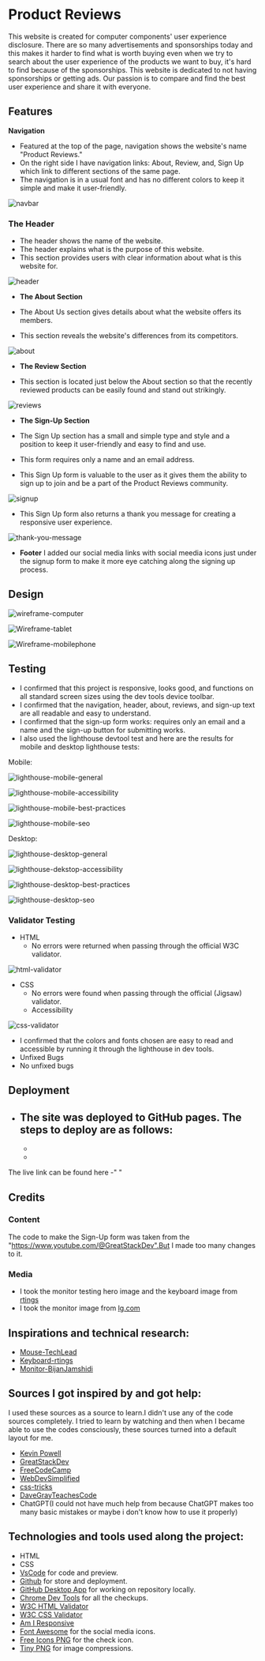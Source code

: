 # Product Reviews

This website is created for computer components' user experience disclosure. There are so many advertisements and sponsorships today and this makes it harder to find what is worth buying even when we try to search about the user experience of the products we want to buy, it's hard to find because of the sponsorships. This website is dedicated to not having sponsorships or getting ads. Our passion is to compare and find the best user experience and share it with everyone.

## Features

**Navigation**

 - Featured at the top of the page, navigation shows the website's name "Product Reviews."
 - On the right side I have navigation links: About, Review, and, Sign Up which link to different sections of the same page. 
 - The navigation is in a usual font and has no different colors to keep it simple and make it user-friendly.

![navbar](https://github.com/onur-CK/pp1reviews/assets/118271710/6d296bb0-4037-4235-a3ab-1e8f74ef7fa7)

### The Header

 - The header shows the name of the website.
 - The header explains what is the purpose of this website.
 - This section provides users with clear information about what is this website for.

![header](https://github.com/onur-CK/pp1reviews/assets/118271710/b6fe4f19-3961-4c89-ad39-5e38fe7ca44b)


- __The About Section__

 - The About Us section gives details about what the website offers its members.
 - This section reveals the website's differences from its competitors.

![about](https://github.com/onur-CK/pp1reviews/assets/118271710/862cf194-ed6f-4af6-8a16-d62bd16a0dd5)

- __The Review Section__

 - This section is located just below the About section so that the recently reviewed products can be easily found and stand out strikingly.

![reviews](https://github.com/onur-CK/pp1reviews/assets/118271710/afbbcd5d-4211-4e06-986f-27e5d8aea80a)

- __The Sign-Up Section__

 - The Sign Up section has a small and simple type and style and a   position to keep it user-friendly and easy to find and use.
 - This form requires only a name and an email address.
 - This Sign Up form is valuable to the user as it gives them the ability to sign up to join and be a part of the Product Reviews community.

 ![signup](https://github.com/onur-CK/pp1reviews/assets/118271710/e1b54634-b80c-4445-883c-a8b50deb0016)

- This Sign Up form also returns a thank you message for creating a responsive user experience.

![thank-you-message](https://github.com/onur-CK/pp1reviews/assets/118271710/42ff0adb-8baa-4d96-acbb-8ae6510a5169)


- __Footer__
 I added our social media links with social meedia icons just under the signup form to make it more eye catching along the signing up process.

## Design

![wireframe-computer](https://github.com/onur-CK/pp1reviews/assets/118271710/12fca57f-c237-4b92-b7d5-d3565ff0797f)

![Wireframe-tablet](https://github.com/onur-CK/pp1reviews/assets/118271710/dee04e97-491d-400d-97f4-baa34ac87ccc)

![Wireframe-mobilephone](https://github.com/onur-CK/pp1reviews/assets/118271710/80f16650-6c58-4fa8-ba1b-776fa32d3288)

## Testing

  - I confirmed that this project is responsive, looks good, and functions on all standard screen sizes using the dev tools device toolbar.
  - I confirmed that the navigation, header, about, reviews, and sign-up text are all readable and easy to understand.
  - I confirmed that the sign-up form works: requires only an email and a name and the sign-up button for submitting works.
  - I also used the lighthouse devtool test and here are the results for mobile and desktop lighthouse tests:

  Mobile:

![lighthouse-mobile-general](https://github.com/onur-CK/pp1reviews/assets/118271710/17d4c7d1-af38-4228-81b0-a90ffb8bad1e)

![lighthouse-mobile-accessibility](https://github.com/onur-CK/pp1reviews/assets/118271710/abd7023b-21c9-4c0e-82f2-f271bd9e45f2)

![lighthouse-mobile-best-practices](https://github.com/onur-CK/pp1reviews/assets/118271710/a1399b90-14c2-46f3-893b-2f4fb76a0172)

![lighthouse-mobile-seo](https://github.com/onur-CK/pp1reviews/assets/118271710/399674df-2eb9-4012-83e5-2abd26e1fb3b)

  Desktop:

![lighthouse-desktop-general](https://github.com/onur-CK/pp1reviews/assets/118271710/2eee2d56-9773-4c4d-9dcb-e4c63f947008)

![lighthouse-dekstop-accessibility](https://github.com/onur-CK/pp1reviews/assets/118271710/d5eca75a-d15e-4366-8f67-7df8b57741a9)

![lighthouse-desktop-best-practices](https://github.com/onur-CK/pp1reviews/assets/118271710/36b1a318-0a93-4cc5-9173-77e2afe99975)

![lighthouse-desktop-seo](https://github.com/onur-CK/pp1reviews/assets/118271710/dbea643a-d48e-46fd-aaa5-01a1d91e8939)

### Validator Testing

 - HTML
    - No errors were returned when passing through the official W3C validator.

![html-validator](https://github.com/onur-CK/pp1reviews/assets/118271710/8b0bb7e2-e11b-4289-b052-3a9eaae6a98e)

 - CSS 
    - No errors were found when passing through the official (Jigsaw) validator.
    - Accessibility

![css-validator](https://github.com/onur-CK/pp1reviews/assets/118271710/312014ac-c9a9-4ba5-8d86-9c0a1485950a)

   - I confirmed that the colors and fonts chosen are easy to read and accessible by running it through the lighthouse in dev tools.
   - Unfixed Bugs
   - No unfixed bugs

## Deployment
- The site was deployed to GitHub pages. The steps to deploy are as follows:
    -
    -
    -
The live link can be found here -" "

## Credits

### Content

The code to make the Sign-Up form was taken from the "https://www.youtube.com/@GreatStackDev".But I made too many changes to it.

### Media 

- I took the monitor testing hero image  and the keyboard image from [rtings](https://www.rtings.com/)
- I took the monitor image from [lg.com](https://www.lg.com/de/monitore/lg-38gn950-b)

## Inspirations and technical research: 

* [Mouse-TechLead](https://www.youtube.com/@TechLead)
* [Keyboard-rtings](https://www.rtings.com/)
* [Monitor-BijanJamshidi](https://www.youtube.com/@BijanJamshidi)

## Sources I got inspired by and got help:

I used these sources as a source to learn.I didn't use any of the code sources completely. I tried to learn by watching and then when I became able to use the codes consciously, these sources turned into a default layout for me.

* [Kevin Powell](https://www.youtube.com/@KevinPowell)
* [GreatStackDev](https://www.youtube.com/@GreatStackDev)
* [FreeCodeCamp](https://www.youtube.com/@freecodecamp)
* [WebDevSimplified](https://www.youtube.com/@WebDevSimplified)
* [css-tricks](https://css-tricks.com)
* [DaveGrayTeachesCode](https://www.youtube.com/@DaveGrayTeachesCode)
* ChatGPT(I could not have much help from because ChatGPT makes too many basic mistakes or maybe i don't know how to use it properly)

## Technologies and tools used along the project:

* HTML
* CSS
* [VsCode](https://code.visualstudio.com/) for code and    preview.
* [Github](https://github.com/) for store and deployment. 
* [GitHub Desktop App](https://desktop.github.com/) for working on repository locally.
* [Chrome Dev Tools](https://developer.chrome.com/) for all the checkups.
* [W3C HTML Validator](https://validator.w3.org/)
* [W3C CSS Validator](https://jigsaw.w3.org/css-validator/)
* [Am I Responsive](https://ui.dev/amiresponsive)
* [Font Awesome](https://fonts.google.com/) for the social media icons.
* [Free Icons PNG](https://www.freeiconspng.com/img/14152) for the check icon.
* [Tiny PNG](https://tinypng.com/) for image compressions.













